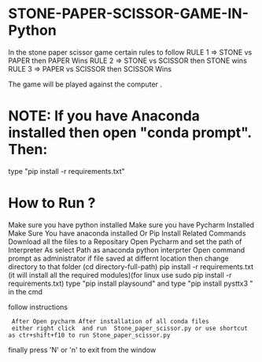 # STONE-PAPER-SCISSOR-GAME-IN-Python
 In the stone paper scissor game certain rules to follow
 RULE 1 => STONE vs PAPER then PAPER Wins
 RULE 2 => STONE vs SCISSOR then STONE wins
 RULE 3 => PAPER vs SCISSOR then SCISSOR Wins 
 
 The game will be played against the computer .  
 
# NOTE: If you have Anaconda installed then open "conda prompt". Then:
  type "pip install -r requirements.txt"

# How to Run ?
   Make sure you have python installed
	 Make sure you have Pycharm Installed
   Make Sure You have anaconda installed Or Pip Install Related Commands
	 Download all the files to a Repositary
   Open Pycharm and set the path of Interpreter As select Path as anaconda python interprter
	 Open command prompt as administrator
   if file saved at differnt location then change directory to that folder (cd directory-full-path)
   pip install -r requirements.txt (it will install all the required modules)(for linux use sudo pip install -r requirements.txt)
   type "pip install  playsound" and  type "pip install pysttx3 " in the cmd
	
   follow instructions
	 
	 After Open pycharm After installation of all conda files
	 either right click  and run  Stone_paper_scissor.py or use shortcut as ctr+shift+f10 to run Stone_paper_scissor.py
   finally press 'N' or 'n' to exit from the window



 
   
 
 
 
 
 
 
 
 
 
 
 
 
